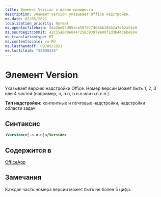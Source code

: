 ```yaml
---
title: Элемент Version в файле манифеста
description: Элемент Version указывает Office надстройки.
ms.date: 02/05/2021
localization_priority: Normal
ms.openlocfilehash: 48a2be94d95ece597e47468bb18db2a7962a51e9
ms.sourcegitcommit: 42c55a8d8e0447258393979a09f1ddb44c6be884
ms.translationtype: MT
ms.contentlocale: ru-RU
ms.lasthandoff: 09/08/2021
ms.locfileid: "58939324"
---
```

# <a name="version-element"></a>Элемент Version

Указывает версию надстройки Office. Номер версии может быть 1, 2, 3 или 4 частей (например, n, n.n, n.n.n или n.n.n.n.).

**Тип надстройки:** контентные и почтовые надстройки, надстройки области задач

## <a name="syntax"></a>Синтаксис

```XML
<Version>n[.n.n.n]</Version>
```

## <a name="contained-in"></a>Содержится в

[OfficeApp](officeapp.md)

## <a name="remarks"></a>Замечания

Каждая часть номера версии может быть не более 5 цифр.
